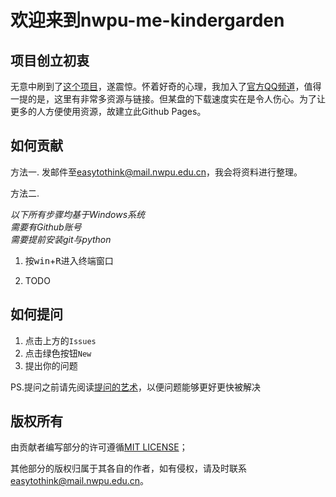 # 欢迎来到nwpu-me-kindergarden

## 项目创立初衷
无意中刷到了[这个项目](https://github.com/LecterChu/nwpu-cram)，遂震惊。怀着好奇的心理，我加入了[官方QQ频道](https://pd.qq.com/s/h3e4grc17)，值得一提的是，这里有非常多资源与链接。但某盘的下载速度实在是令人伤心。为了让更多的人方便使用资源，故建立此Github Pages。

## 如何贡献

方法一. 发邮件至<easytothink@mail.nwpu.edu.cn>，我会将资料进行整理。

方法二. 

*以下所有步骤均基于Windows系统*  
*需要有Github账号*  
*需要提前安装git与python*  

1. 按<kbd>win</kbd>+<kbd>R</kbd>进入终端窗口

2. TODO

## 如何提问

1. 点击上方的`Issues`
2. 点击绿色按钮`New`
3. 提出你的问题

PS.提问之前请先阅读[提问的艺术](https://github.com/ryanhanwu/How-To-Ask-Questions-The-Smart-Way/blob/main/README-zh_CN.md#%E5%88%AB%E8%A6%81%E6%B1%82%E4%BD%BF%E7%94%A8%E7%A7%81%E4%BA%BA%E7%94%B5%E9%82%AE%E5%9B%9E%E5%A4%8D)，以便问题能够更好更快被解决

## 版权所有

由贡献者编写部分的许可遵循[MIT LICENSE](LICENSE)；

其他部分的版权归属于其各自的作者，如有侵权，请及时联系<easytothink@mail.nwpu.edu.cn>。
